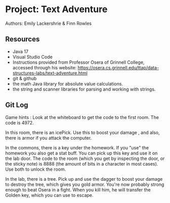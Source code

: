 # Project: Text Adventure

Authors: Emily Lackershrie & Finn Rowles

## Resources

+ Java 17
+ Visual Studio Code
+ Instructions provided from Professor Osera of Grinnell College, accessed through his website: 
  https://osera.cs.grinnell.edu/ttap/data-structures-labs/text-adventure.html
+ git & github
+ the math Java library for absolute value calculations.
+ the string and scanner libraries for parsing and working with strings.

## Git Log

Game hints :
Look at the whiteboard to get the code to the first room. The code is 4972.

In this room, there is an icePick. Use this to boost your damage , and also, there is armor if you attack the computer.

In the commons, there is a key under the homework. If you "use" the homework you also get a stat buff. 
You can pick up this key and use it on the lab door. The code to the room (which you get by inspecting the door, or the sticky note) is 8888 (the amount of bits in a character in most cases). Use both to unlock the room.

In the lab, there is a tree. Pick up and use the dagger to boost your damage to destroy the tree, which gives you gold armor.
You're now probably strong enough to beat Osera in a fight. When you kill him, he will transfer the Golden key, which you can use to escape.
